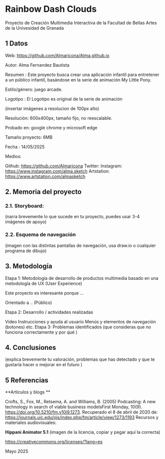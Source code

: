 # Rainbow Dash Clouds
Proyecto de Creación Multimedia Interactiva de la Facultad de Bellas Artes de la Univesidad de Granada

## 1 Datos

Web: https://github.com/Almaricona/Alma.github.io

Autor: Alma Fernandez Bautista

Resumen : Este proyecto busca crear una aplicación infantil para entretener a un público infantil, basándose en la serie de animación My Little Pony.

Estilo/género: juego arcade.

Logotipo : El Logotipo es original de la serie de animación

(insertar imágenes a resolucion de 100px alto)

Resolución: 600x400px, tamaño fijo, no reescalable.

Probado en: google chrome y microsoft edge

Tamaño proyecto: 6MB

Fecha : 14/05/2025

Medios:

Github: https://github.com/Almaricona
Twitter:
Instagram: https://www.instagram.com/alma.sketch
Artstation: https://www.artstation.com/almasketch

## 2. Memoria del proyecto
### 2.1. Storyboard:
(narra brevemente lo que sucede en tu proyecto, puedes usar 3-4 imágenes de apoyo)

### 2.2. Esquema de navegación
(imagen con las distintas pantallas de navegación, usa draw.io o cualquier programa de dibujo)

## 3. Metodología

Etapa 1: Metodología de desarrollo de productos multimedia basado en una metodología de UX (User Experience)

Este proyecto es interesante porque ...

Orientado a .. (Público)

Etapa 2: Desarrollo / actividades realizadas

Video
Instrucciones y ayuda al usuario
Menús y elementos de navegación (botones)
etc.
Etapa 3: Problemas identificados
(que consideras que no funciona correctamente y por qué )

## 4. Conclusiones
(explica brevemente tu valoración, problemas que has detectado y que te gustaría hacer o mejorar en el futuro )

## 5 Referencias
**Artículos y blogs **

Crofts, S., Fox, M., Retsema, A. and Williams, B. (2005) Podcasting: A new technology in search of viable business modelsFirst Monday, 10(9). https://doi.org/10.5210/fm.v10i9.1273. Recuperado el 8 de abril de 2020 de: https://journals.uic.edu/ojs/index.php/fm/article/view/1273/1193
Recursos y materiales audiovisuales:

**Hippani Animator 5.1**
(imagen de la licencia, copiar y pegar aquí la correcta)

https://creativecommons.org/licenses/?lang=es

Mayo 2025
